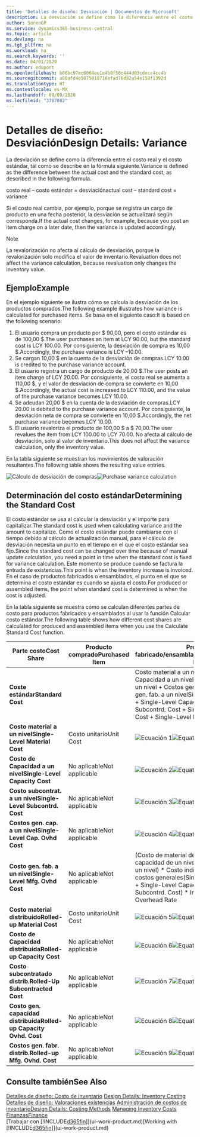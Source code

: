 ```yaml
---
title: 'Detalles de diseño: Desviación | Documentos de Microsoft'
description: La desviación se define como la diferencia entre el costo real y el costo estándar, tal como se describe en la fórmula siguiente.
author: SorenGP
ms.service: dynamics365-business-central
ms.topic: article
ms.devlang: na
ms.tgt_pltfrm: na
ms.workload: na
ms.search.keywords: ''
ms.date: 04/01/2020
ms.author: edupont
ms.openlocfilehash: b86bc97ec6064ee1e4b8f56c444d03cdecc4cc4b
ms.sourcegitcommit: a80afd4e5075018716efad76d82a54e158f1392d
ms.translationtype: HT
ms.contentlocale: es-MX
ms.lasthandoff: 09/09/2020
ms.locfileid: "3787082"
---
```

# <a name="design-details-variance"></a><span data-ttu-id="1b073-103">Detalles de diseño: Desviación</span><span class="sxs-lookup"><span data-stu-id="1b073-103">Design Details: Variance</span></span>
<span data-ttu-id="1b073-104">La desviación se define como la diferencia entre el costo real y el costo estándar, tal como se describe en la fórmula siguiente.</span><span class="sxs-lookup"><span data-stu-id="1b073-104">Variance is defined as the difference between the actual cost and the standard cost, as described in the following formula.</span></span>  

 <span data-ttu-id="1b073-105">costo real – costo estándar = desviación</span><span class="sxs-lookup"><span data-stu-id="1b073-105">actual cost – standard cost = variance</span></span>  

 <span data-ttu-id="1b073-106">Si el costo real cambia, por ejemplo, porque se registra un cargo de producto en una fecha posterior, la desviación se actualizará según corresponda.</span><span class="sxs-lookup"><span data-stu-id="1b073-106">If the actual cost changes, for example, because you post an item charge on a later date, then the variance is updated accordingly.</span></span>  

> [!NOTE]  
>  <span data-ttu-id="1b073-107">La revalorización no afecta al cálculo de desviación, porque la revalorización solo modifica el valor de inventario.</span><span class="sxs-lookup"><span data-stu-id="1b073-107">Revaluation does not affect the variance calculation, because revaluation only changes the inventory value.</span></span>  

## <a name="example"></a><span data-ttu-id="1b073-108">Ejemplo</span><span class="sxs-lookup"><span data-stu-id="1b073-108">Example</span></span>  
 <span data-ttu-id="1b073-109">En el ejemplo siguiente se ilustra cómo se calcula la desviación de los productos comprados.</span><span class="sxs-lookup"><span data-stu-id="1b073-109">The following example illustrates how variance is calculated for purchased items.</span></span> <span data-ttu-id="1b073-110">Se basa en el siguiente caso:</span><span class="sxs-lookup"><span data-stu-id="1b073-110">It is based on the following scenario:</span></span>  

1.  <span data-ttu-id="1b073-111">El usuario compra un producto por $ 90,00, pero el costo estándar es de 100,00 $.</span><span class="sxs-lookup"><span data-stu-id="1b073-111">The user purchases an item at LCY 90.00, but the standard cost is LCY 100.00.</span></span> <span data-ttu-id="1b073-112">Por consiguiente, la desviación de compra es 10,00 $.</span><span class="sxs-lookup"><span data-stu-id="1b073-112">Accordingly, the purchase variance is LCY –10.00.</span></span>  
2.  <span data-ttu-id="1b073-113">Se cargan 10,00 $ en la cuenta de la desviación de compras.</span><span class="sxs-lookup"><span data-stu-id="1b073-113">LCY 10.00 is credited to the purchase variance account.</span></span>  
3.  <span data-ttu-id="1b073-114">El usuario registra un cargo de producto de 20,00 $.</span><span class="sxs-lookup"><span data-stu-id="1b073-114">The user posts an item charge of LCY 20.00.</span></span> <span data-ttu-id="1b073-115">Por consiguiente, el costo real se aumenta a 110,00 $, y el valor de desviación de compra se convierte en 10,00 $.</span><span class="sxs-lookup"><span data-stu-id="1b073-115">Accordingly, the actual cost is increased to LCY 110.00, and the value of the purchase variance becomes LCY 10.00.</span></span>  
4.  <span data-ttu-id="1b073-116">Se adeudan 20,00 $ en la cuenta de la desviación de compras.</span><span class="sxs-lookup"><span data-stu-id="1b073-116">LCY 20.00 is debited to the purchase variance account.</span></span> <span data-ttu-id="1b073-117">Por consiguiente, la desviación neta de compra se convierte en 10,00 $.</span><span class="sxs-lookup"><span data-stu-id="1b073-117">Accordingly, the net purchase variance becomes LCY 10.00.</span></span>  
5.  <span data-ttu-id="1b073-118">El usuario revaloriza el producto de 100,00 $ a $ 70,00.</span><span class="sxs-lookup"><span data-stu-id="1b073-118">The user revalues the item from LCY 100.00 to LCY 70.00.</span></span> <span data-ttu-id="1b073-119">No afecta al cálculo de desviación, solo al valor de inventario.</span><span class="sxs-lookup"><span data-stu-id="1b073-119">This does not affect the variance calculation, only the inventory value.</span></span>  

 <span data-ttu-id="1b073-120">En la tabla siguiente se muestran los movimientos de valoración resultantes.</span><span class="sxs-lookup"><span data-stu-id="1b073-120">The following table shows the resulting value entries.</span></span>  

 <span data-ttu-id="1b073-121">![Cálculo de desviación de compras](media/design_details_inventory_costing_11_purchase_variance.png "Cálculo de desviación de compras")</span><span class="sxs-lookup"><span data-stu-id="1b073-121">![Purchase variance calculation](media/design_details_inventory_costing_11_purchase_variance.png "Purchase variance calculation")</span></span>  

## <a name="determining-the-standard-cost"></a><span data-ttu-id="1b073-122">Determinación del costo estándar</span><span class="sxs-lookup"><span data-stu-id="1b073-122">Determining the Standard Cost</span></span>  
 <span data-ttu-id="1b073-123">El costo estándar se usa al calcular la desviación y el importe para capitalizar.</span><span class="sxs-lookup"><span data-stu-id="1b073-123">The standard cost is used when calculating variance and the amount to capitalize.</span></span> <span data-ttu-id="1b073-124">Como el costo estándar puede cambiarse con el tiempo debido al cálculo de actualización manual, para el cálculo de desviación necesita un punto en el tiempo en el que el costo estándar sea fijo.</span><span class="sxs-lookup"><span data-stu-id="1b073-124">Since the standard cost can be changed over time because of manual update calculation, you need a point in time when the standard cost is fixed for variance calculation.</span></span> <span data-ttu-id="1b073-125">Este momento se produce cuando se factura la entrada de existencias.</span><span class="sxs-lookup"><span data-stu-id="1b073-125">This point is when the inventory increase is invoiced.</span></span> <span data-ttu-id="1b073-126">En el caso de productos fabricados o ensamblados, el punto en el que se determina el costo estándar es cuando se ajusta el costo.</span><span class="sxs-lookup"><span data-stu-id="1b073-126">For produced or assembled items, the point when standard cost is determined is when the cost is adjusted.</span></span>  

 <span data-ttu-id="1b073-127">En la tabla siguiente se muestra cómo se calculan diferentes partes de costo para productos fabricados y ensamblados al usar la función Calcular costo estándar.</span><span class="sxs-lookup"><span data-stu-id="1b073-127">The following table shows how different cost shares are calculated for produced and assembled items when you use the Calculate Standard Cost function.</span></span>  

|<span data-ttu-id="1b073-128">Parte costo</span><span class="sxs-lookup"><span data-stu-id="1b073-128">Cost Share</span></span>|<span data-ttu-id="1b073-129">Producto comprado</span><span class="sxs-lookup"><span data-stu-id="1b073-129">Purchased Item</span></span>|<span data-ttu-id="1b073-130">Producto fabricado/ensamblado</span><span class="sxs-lookup"><span data-stu-id="1b073-130">Produced/Assembled Item</span></span>|  
|----------------|--------------------|------------------------------|  
|<span data-ttu-id="1b073-131">**Coste estándar**</span><span class="sxs-lookup"><span data-stu-id="1b073-131">**Standard Cost**</span></span>||<span data-ttu-id="1b073-132">Costo material a un nivel + Costo de Capacidad a un nivel + Costo subcontrat. a un nivel + Costos gen. cap. a un nivel + Costo gen. fab. a un nivel</span><span class="sxs-lookup"><span data-stu-id="1b073-132">Single-Level Material Cost + Single-Level Capacity Cost + Single-Level Subcontrd. Cost + Single-Level Cap. Ovhd. Cost + Single-Level Mfg. Ovhd. Cost</span></span>|  
|<span data-ttu-id="1b073-133">**Costo material a un nivel**</span><span class="sxs-lookup"><span data-stu-id="1b073-133">**Single-Level Material Cost**</span></span>|<span data-ttu-id="1b073-134">Costo unitario</span><span class="sxs-lookup"><span data-stu-id="1b073-134">Unit Cost</span></span>|<span data-ttu-id="1b073-135">![Ecuación 1](media/design_details_inventory_costing_11_equation_1.png "Ecuación 1")</span><span class="sxs-lookup"><span data-stu-id="1b073-135">![Equation 1](media/design_details_inventory_costing_11_equation_1.png "Equation 1")</span></span>|  
|<span data-ttu-id="1b073-136">**Costo de Capacidad a un nivel**</span><span class="sxs-lookup"><span data-stu-id="1b073-136">**Single-Level Capacity Cost**</span></span>|<span data-ttu-id="1b073-137">No aplicable</span><span class="sxs-lookup"><span data-stu-id="1b073-137">Not applicable</span></span>|<span data-ttu-id="1b073-138">![Ecuación 2](media/design_details_inventory_costing_11_equation_2.png "Ecuación 2")</span><span class="sxs-lookup"><span data-stu-id="1b073-138">![Equation 2](media/design_details_inventory_costing_11_equation_2.png "Equation 2")</span></span>|  
|<span data-ttu-id="1b073-139">**Costo subcontrat. a un nivel**</span><span class="sxs-lookup"><span data-stu-id="1b073-139">**Single-Level Subcontrd. Cost**</span></span>|<span data-ttu-id="1b073-140">No aplicable</span><span class="sxs-lookup"><span data-stu-id="1b073-140">Not applicable</span></span>|<span data-ttu-id="1b073-141">![Ecuación 3](media/design_details_inventory_costing_11_equation_3.png "Ecuación 3")</span><span class="sxs-lookup"><span data-stu-id="1b073-141">![Equation 3](media/design_details_inventory_costing_11_equation_3.png "Equation 3")</span></span>|  
|<span data-ttu-id="1b073-142">**Costos gen. cap. a un nivel**</span><span class="sxs-lookup"><span data-stu-id="1b073-142">**Single-Level Cap. Ovhd Cost**</span></span>|<span data-ttu-id="1b073-143">No aplicable</span><span class="sxs-lookup"><span data-stu-id="1b073-143">Not applicable</span></span>|<span data-ttu-id="1b073-144">![Ecuación 4](media/design_details_inventory_costing_11_equation_4.png "Ecuación 4")</span><span class="sxs-lookup"><span data-stu-id="1b073-144">![Equation 4](media/design_details_inventory_costing_11_equation_4.png "Equation 4")</span></span>|  
|<span data-ttu-id="1b073-145">**Costo gen. fab. a un nivel**</span><span class="sxs-lookup"><span data-stu-id="1b073-145">**Single-Level Mfg. Ovhd Cost**</span></span>|<span data-ttu-id="1b073-146">No aplicable</span><span class="sxs-lookup"><span data-stu-id="1b073-146">Not applicable</span></span>|<span data-ttu-id="1b073-147">(Costo de material de un nivel + Costo de capacidad de un nivel + Costo subcontr. de un nivel) \* Costo indirecto % /100 + Tasa costos generales</span><span class="sxs-lookup"><span data-stu-id="1b073-147">(Single-Level Material Cost + Single-Level Capacity Cost + Single-Level Subcontrd. Cost) \* Indirect Cost % / 100 + Overhead Rate</span></span>|  
|<span data-ttu-id="1b073-148">**Costo material distribuido**</span><span class="sxs-lookup"><span data-stu-id="1b073-148">**Rolled-up Material Cost**</span></span>|<span data-ttu-id="1b073-149">Costo unitario</span><span class="sxs-lookup"><span data-stu-id="1b073-149">Unit Cost</span></span>|<span data-ttu-id="1b073-150">![Ecuación 5](media/design_details_inventory_costing_11_equation_5.png "Ecuación 5")</span><span class="sxs-lookup"><span data-stu-id="1b073-150">![Equation 5](media/design_details_inventory_costing_11_equation_5.png "Equation 5")</span></span>|  
|<span data-ttu-id="1b073-151">**Costo de Capacidad distribuida**</span><span class="sxs-lookup"><span data-stu-id="1b073-151">**Rolled-up Capacity Cost**</span></span>|<span data-ttu-id="1b073-152">No aplicable</span><span class="sxs-lookup"><span data-stu-id="1b073-152">Not applicable</span></span>|<span data-ttu-id="1b073-153">![Ecuación 6](media/design_details_inventory_costing_11_equation_6.png "Ecuación 6")</span><span class="sxs-lookup"><span data-stu-id="1b073-153">![Equation 6](media/design_details_inventory_costing_11_equation_6.png "Equation 6")</span></span>|  
|<span data-ttu-id="1b073-154">**Costo subcontratado distrib.**</span><span class="sxs-lookup"><span data-stu-id="1b073-154">**Rolled-Up Subcontracted Cost**</span></span>|<span data-ttu-id="1b073-155">No aplicable</span><span class="sxs-lookup"><span data-stu-id="1b073-155">Not applicable</span></span>|<span data-ttu-id="1b073-156">![Ecuación 7](media/design_details_inventory_costing_11_equation_7.png "Ecuación 7")</span><span class="sxs-lookup"><span data-stu-id="1b073-156">![Equation 7](media/design_details_inventory_costing_11_equation_7.png "Equation 7")</span></span>|  
|<span data-ttu-id="1b073-157">**Costo gen. capacidad distribuida**</span><span class="sxs-lookup"><span data-stu-id="1b073-157">**Rolled-up Capacity Ovhd. Cost**</span></span>|<span data-ttu-id="1b073-158">No aplicable</span><span class="sxs-lookup"><span data-stu-id="1b073-158">Not applicable</span></span>|<span data-ttu-id="1b073-159">![Ecuación 8](media/design_details_inventory_costing_11_equation_8.png "Ecuación 8")</span><span class="sxs-lookup"><span data-stu-id="1b073-159">![Equation 8](media/design_details_inventory_costing_11_equation_8.png "Equation 8")</span></span>|  
|<span data-ttu-id="1b073-160">**Costos gen. fabr. distrib.**</span><span class="sxs-lookup"><span data-stu-id="1b073-160">**Rolled-up Mfg. Ovhd. Cost**</span></span>|<span data-ttu-id="1b073-161">No aplicable</span><span class="sxs-lookup"><span data-stu-id="1b073-161">Not applicable</span></span>|<span data-ttu-id="1b073-162">![Ecuación 9](media/design_details_inventory_costing_11_equation_9.png "Ecuación 9")</span><span class="sxs-lookup"><span data-stu-id="1b073-162">![Equation 9](media/design_details_inventory_costing_11_equation_9.png "Equation 9")</span></span>|  

## <a name="see-also"></a><span data-ttu-id="1b073-163">Consulte también</span><span class="sxs-lookup"><span data-stu-id="1b073-163">See Also</span></span>  
 <span data-ttu-id="1b073-164">[Detalles de diseño: Costo de inventario](design-details-inventory-costing.md) </span><span class="sxs-lookup"><span data-stu-id="1b073-164">[Design Details: Inventory Costing](design-details-inventory-costing.md) </span></span>  
 <span data-ttu-id="1b073-165">[Detalles de diseño: Valoraciones existencias](design-details-costing-methods.md) [Administración de costos de inventario](finance-manage-inventory-costs.md)</span><span class="sxs-lookup"><span data-stu-id="1b073-165">[Design Details: Costing Methods](design-details-costing-methods.md) [Managing Inventory Costs](finance-manage-inventory-costs.md)</span></span>  
 [<span data-ttu-id="1b073-166">Finanzas</span><span class="sxs-lookup"><span data-stu-id="1b073-166">Finance</span></span>](finance.md)  
 <span data-ttu-id="1b073-167">[Trabajar con [!INCLUDE[d365fin](includes/d365fin_md.md)]](ui-work-product.md)</span><span class="sxs-lookup"><span data-stu-id="1b073-167">[Working with [!INCLUDE[d365fin](includes/d365fin_md.md)]](ui-work-product.md)</span></span>
